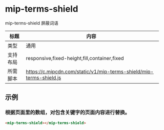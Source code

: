 # mip-terms-shield

mip-terms-shield 屏蔽词语

标题|内容
----|----
类型|通用
支持布局|responsive,fixed-height,fill,container,fixed
所需脚本|https://c.mipcdn.com/static/v1/mip-terms-shield/mip-terms-shield.js
## 示例

### 根据页面里的数组，对包含关键字的页面内容进行替换。
```html
<mip-terms-shield></mip-terms-shield>
```


